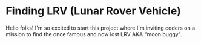 # Finding LRV (Lunar Rover Vehicle)

Hello folks! I'm so excited to start this project where I'm inviting coders on a mission to find the once famous and now lost LRV AKA "moon buggy".
